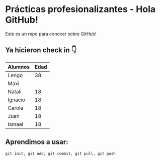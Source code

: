 # Prácticas profesionalizantes - Hola GitHub!
Este es un repo para conocer sobre GitHub!

## Ya hicieron check in 👇

| Alumnos       | Edad       |
| ------------- | ---------- |
| Lengo         | 38         |
| Maxi          |            |
| Natali        | 18         |
| Ignacio       | 18         |
| Carola        | 18         |
| Juan          | 18         |
| Ismael        | 18         |

## Aprendimos a usar:
```
git init, git add, git commit, git pull, git push 
```